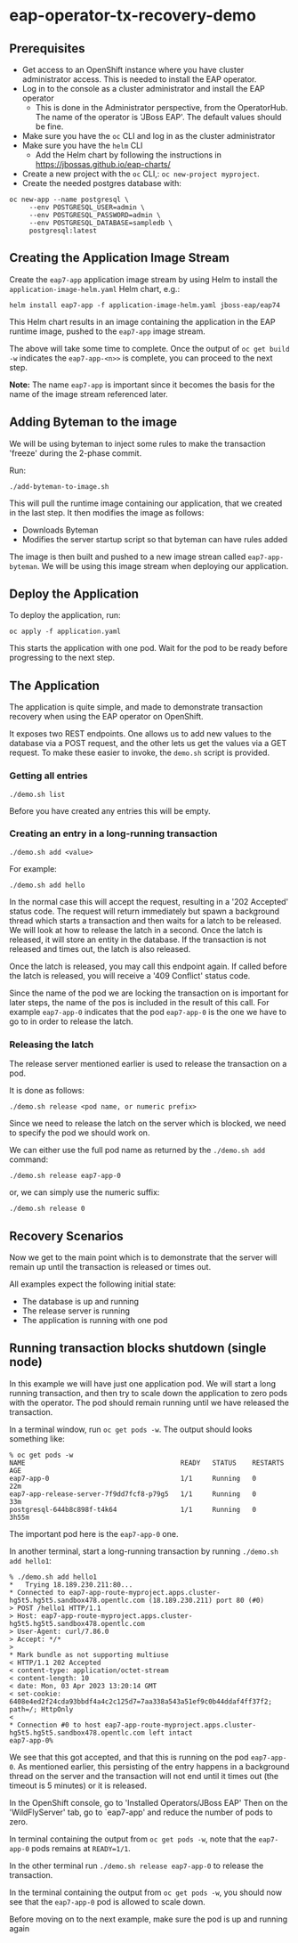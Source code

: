 # eap-operator-tx-recovery-demo


## Prerequisites
* Get access to an OpenShift instance where you have cluster administrator access. This is needed to install the EAP operator.
* Log in to the console as a cluster administrator and install the EAP operator
  * This is done in the Administrator perspective, from the OperatorHub. The name of the operator is 'JBoss EAP'. The default values should be fine.
* Make sure you have the `oc` CLI and log in as the cluster administrator
* Make sure you have the `helm` CLI
  * Add the Helm chart by following the instructions in https://jbossas.github.io/eap-charts/
* Create a new project with the `oc` CLI,: `oc new-project myproject`.
* Create the needed postgres database with:
```shell
oc new-app --name postgresql \
     --env POSTGRESQL_USER=admin \
     --env POSTGRESQL_PASSWORD=admin \
     --env POSTGRESQL_DATABASE=sampledb \
     postgresql:latest
```

## Creating the Application Image Stream

Create the `eap7-app` application image stream by using Helm to install the `application-image-helm.yaml` Helm chart, e.g.:
```shell
helm install eap7-app -f application-image-helm.yaml jboss-eap/eap74
```
This Helm chart results in an image containing the application in the EAP runtime image, pushed to the `eap7-app` image stream.

The above will take some time to complete. Once the output of `oc get build -w` indicates the `eap7-app-<n>>` is complete, you can proceed to the next step.

**Note:** The name `eap7-app` is important since it becomes the basis for the name of the image stream referenced later.

## Adding Byteman to the image

We will be using byteman to inject some rules to make the transaction 'freeze' during the 2-phase commit.

Run:
```shell
./add-byteman-to-image.sh 
```
This will pull the runtime image containing our application, that we created in the last step. It then modifies the image as follows:

* Downloads Byteman
* Modifies the server startup script so that byteman can have rules added

The image is then built and pushed to a new image strean called `eap7-app-byteman`. We will be using this image stream when deploying our application.

## Deploy the Application

To deploy the application, run:
```shell
oc apply -f application.yaml
```
This starts the application with one pod. Wait for the pod to be ready before progressing to the next step.


## The Application
The application is quite simple, and made to demonstrate transaction recovery when using the EAP operator on OpenShift.

It exposes two REST endpoints. One allows us to add new values to the database via a POST request, and the other lets us get the values via a GET request. To make these easier to invoke, the `demo.sh` script is provided. 

### Getting all entries
```shell
./demo.sh list 
```
Before you have created any entries this will be empty.

### Creating an entry in a long-running transaction
```shell
./demo.sh add <value>
```
For example:
```shell
./demo.sh add hello
```

In the normal case this will accept the request, resulting in a '202 Accepted' status code. The request will return immediately but spawn a background thread which starts a transaction and then waits for a latch to be released. We will look at how to release the latch in a second. Once the latch is released, it will store an entity in the database. If the transaction is not released and times out, the latch is also released.

Once the latch is released, you may call this endpoint again. If called before the latch is released, you will receive a '409 Conflict' status code.

Since the name of the pod we are locking the transaction on is important for later steps, the name of the pos is included in the result of this call. For example `eap7-app-0` indicates that the pod `eap7-app-0` is the one we have to go to in order to release the latch.

### Releasing the latch

The release server mentioned earlier is used to release the transaction on a pod. 

It is done as follows:
```shell
./demo.sh release <pod name, or numeric prefix>
```

Since we need to release the latch on the server which is blocked, we need to specify the pod we should work on.

We can either use the full pod name as returned by the `./demo.sh add` command:
```shell
./demo.sh release eap7-app-0
```
or, we can simply use the numeric suffix:
```shell
./demo.sh release 0
```

## Recovery Scenarios
Now we get to the main point which is to demonstrate that the server will remain up until the transaction is released or times out.

All examples expect the following initial state:

* The database is up and running
* The release server is running
* The application is running with one pod

## Running transaction blocks shutdown (single node)
In this example we will have just one application pod. We will start a long running transaction, and then try to scale down the application to zero pods with the operator. The pod should remain running until we have released the transaction.

In a terminal window, run `oc get pods -w`. The output should looks something like:
```shell
% oc get pods -w                                
NAME                                       READY   STATUS    RESTARTS   AGE
eap7-app-0                                 1/1     Running   0          22m
eap7-app-release-server-7f9dd7fcf8-p79g5   1/1     Running   0          33m
postgresql-644b8c898f-t4k64                1/1     Running   0          3h55m
```

The important pod here is the `eap7-app-0` one.

In another terminal, start a long-running transaction by running `./demo.sh add hello1`:
```shell
% ./demo.sh add hello1                                                
*   Trying 18.189.230.211:80...
* Connected to eap7-app-route-myproject.apps.cluster-hg5t5.hg5t5.sandbox478.opentlc.com (18.189.230.211) port 80 (#0)
> POST /hello1 HTTP/1.1
> Host: eap7-app-route-myproject.apps.cluster-hg5t5.hg5t5.sandbox478.opentlc.com
> User-Agent: curl/7.86.0
> Accept: */*
> 
* Mark bundle as not supporting multiuse
< HTTP/1.1 202 Accepted
< content-type: application/octet-stream
< content-length: 10
< date: Mon, 03 Apr 2023 13:20:14 GMT
< set-cookie: 6408e4ed2f24cda93bbdf4a4c2c125d7=7aa338a543a51ef9c0b44ddaf4ff37f2; path=/; HttpOnly
< 
* Connection #0 to host eap7-app-route-myproject.apps.cluster-hg5t5.hg5t5.sandbox478.opentlc.com left intact
eap7-app-0%
```
We see that this got accepted, and that this is running on the pod `eap7-app-0`. As mentioned earlier, this persisting of the entry happens in a background thread on the server and the transaction will not end until it times out (the timeout is 5 minutes) or it is released.

In the OpenShift console, go to 'Installed Operators/JBoss EAP' Then on the 'WildFlyServer' tab, go to `eap7-app' and reduce the number of pods to zero. 

In terminal containing the output from `oc get pods -w`, note that the `eap7-app-0` pods remains at `READY=1/1`.

In the other terminal run `./demo.sh release eap7-app-0` to release the transaction. 

In the terminal containing the output from `oc get pods -w`, you should now see that the `eap7-app-0` pod is allowed to scale down.

Before moving on to the next example, make sure the pod is up and running again


<!-- 
## Running transaction blocks shutdown and is freed when Tx times out 

  As the above example isn't working the way I expected, am putting this one on hold 
-->

